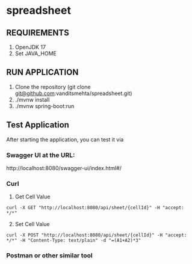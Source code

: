 # spreadsheet

## REQUIREMENTS
1. OpenJDK 17
2. Set JAVA_HOME

## RUN APPLICATION
1. Clone the repository (git clone git@github.com:vanditsmehta/spreadsheet.git)
2. ./mvnw install
3. ./mvnw spring-boot:run

## Test Application
After starting the application, you can test it via
### Swagger UI at the URL:
http://localhost:8080/swagger-ui/index.html#/

### Curl
1. Get Cell Value
```shell
curl -X GET "http://localhost:8080/api/sheet/{cellId}" -H "accept: */*"
```

2. Set Cell Value
```shell
curl -X POST "http://localhost:8080/api/sheet/{cellId}" -H "accept: */*" -H "Content-Type: text/plain" -d "=(A1+A2)*3"
```

### Postman or other similar tool
